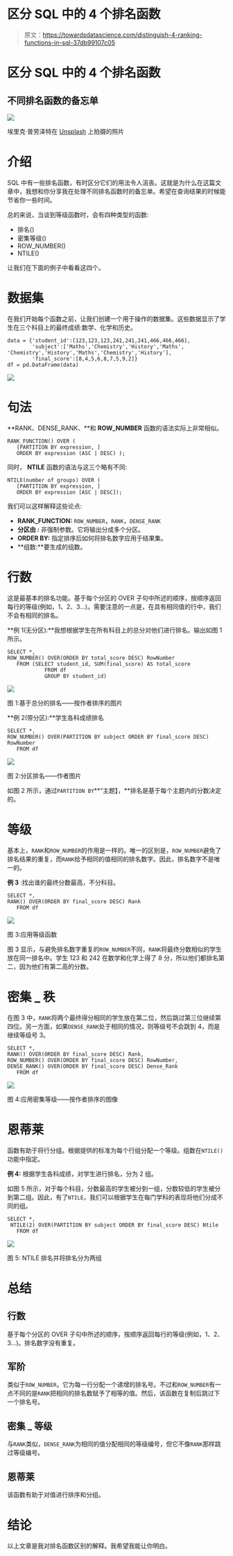 # 区分 SQL 中的 4 个排名函数

> 原文：<https://towardsdatascience.com/distinguish-4-ranking-functions-in-sql-37db99107c05>

# 区分 SQL 中的 4 个排名函数

## 不同排名函数的备忘单

![](img/4feb24ce90ace4b6f96371f0161eaf7d.png)

埃里克·普劳泽特在 [Unsplash](https://unsplash.com?utm_source=medium&utm_medium=referral) 上拍摄的照片

# 介绍

SQL 中有一些排名函数，有时区分它们的用法令人沮丧。这就是为什么在这篇文章中，我想和你分享我在处理不同排名函数时的备忘单。希望在查询结果的时候能节省你一些时间。

总的来说，当谈到等级函数时，会有四种类型的函数:

*   排名()
*   密集等级()
*   ROW_NUMBER()
*   NTILE()

让我们在下面的例子中看看这四个。

# 数据集

在我们开始每个函数之前，让我们创建一个用于操作的数据集。这些数据显示了学生在三个科目上的最终成绩:数学、化学和历史。

```
data = {'student_id':[123,123,123,241,241,241,466,466,466],
        'subject':['Maths','Chemistry','History','Maths', 'Chemistry','History','Maths','Chemistry','History'],
        'final_score':[8,4,5,6,8,7,5,9,2]}
df = pd.DataFrame(data)
```

![](img/7aab2cf1f44ae9202058314cce5a7b51.png)

# 句法

**RANK、DENSE_RANK、**和 **ROW_NUMBER** 函数的语法实际上非常相似。

```
RANK_FUNCTION() OVER (
   [PARTITION BY expression, ]
   ORDER BY expression (ASC | DESC) );
```

同时， **NTILE** 函数的语法与这三个略有不同:

```
NTILE(number of groups) OVER (
   [PARTITION BY expression, ] 
   ORDER BY expression [ASC | DESC]); 
```

我们可以这样解释这些论点:

*   **RANK_FUNCTION:** `ROW_NUMBER`，`RANK`，`DENSE_RANK`
*   **分区由 *:*** 非强制参数。它将输出分成多个分区。
*   **ORDER BY:** 指定排序后如何将排名数字应用于结果集。
*   **组数:**要生成的组数。

# 行数

这是最基本的排名功能。基于每个分区的 OVER 子句中所述的顺序，按顺序返回每行的等级(例如，1、2、3…)。需要注意的一点是，在具有相同值的行中，我们不会有相同的排名。

**例 1(无分区):**我想根据学生在所有科目上的总分对他们进行排名。输出如图 1 所示。

```
SELECT *, 
ROW_NUMBER() OVER(ORDER BY total_score DESC) RowNumber
   FROM (SELECT student_id, SUM(final_score) AS total_score
            FROM df 
            GROUP BY student_id)
```

![](img/a705da03b43893968d87aac17c19027a.png)

图 1:基于总分的排名——按作者排序的图片

**例 2(带分区):**学生各科成绩排名

```
SELECT *, 
ROW_NUMBER() OVER(PARTITION BY subject ORDER BY final_score DESC) RowNumber
   FROM df
```

![](img/27e897bfaa7fec338591d58f00e04c44.png)

图 2:分区排名——作者图片

如图 2 所示，通过`PARTITION BY`**“主题】，**排名是基于每个主题内的分数决定的。

# 等级

基本上，`RANK`和`ROW_NUMBER`的作用是一样的。唯一的区别是，`ROW_NUMBER`避免了排名结果的重复，而`RANK`给予相同的值相同的排名数字。因此，排名数字不是唯一的。

**例 3** :找出谁的最终分数最高，不分科目。

```
SELECT *, 
RANK() OVER(ORDER BY final_score DESC) Rank
   FROM df
```

![](img/3a07bfeba66874678d9a372df52df055.png)

图 3:应用等级函数

图 3 显示，与避免排名数字重复的`ROW_NUMBER`不同，`RANK`将最终分数相似的学生放在同一排名中。学生 123 和 242 在数学和化学上得了 8 分，所以他们都排名第二，因为他们有第二高的分数。

# 密集 _ 秩

在图 3 中，`RANK`将两个最终得分相同的学生放在第二位，然后跳过第三位继续第四位。另一方面，如果`DENSE_RANK`处于相同的情况，则等级号不会跳到 4，而是继续等级号 3。

```
SELECT *, 
RANK() OVER(ORDER BY final_score DESC) Rank, 
ROW_NUMBER() OVER(ORDER BY final_score DESC) RowNumber, 
DENSE_RANK() OVER(ORDER BY final_score DESC) Dense_Rank 
   FROM df
```

![](img/cfafc71119aae148e9d065c0b4cd74ae.png)

图 4:应用密集等级——按作者排序的图像

# 恩蒂莱

函数有助于将行分组。根据提供的标准为每个行组分配一个等级。组数在`NTILE()`功能中指定。

**例 4:** 根据学生各科成绩，对学生进行排名，分为 2 组。

如图 5 所示，对于每个科目，分数最高的学生被分到一组，分数较低的学生被分到第二组。因此，有了`NTILE`，我们可以根据学生在每门学科的表现将他们分成不同的组。

```
SELECT *, 
 NTILE(2) OVER(PARTITION BY subject ORDER BY final_score DESC) Ntile 
   FROM df
```

![](img/3a9ad5d4f294b91c3ee26b4af3972a3b.png)

图 5: NTILE 排名并将排名分为两组

# 总结

## 行数

基于每个分区的 OVER 子句中所述的顺序，按顺序返回每行的等级(例如，1、2、3…)。排名数字没有重复。

## 军阶

类似于`ROW_NUMBER`，它为每一行分配一个递增的排名号。不过和`ROW_NUMBER`有一点不同的是`RANK`把相同的排名数赋予了相等的值。然后，该函数在复制后跳过下一个排名号。

## **密集 _ 等级**

与`RANK`类似，`DENSE_RANK`为相同的值分配相同的等级编号，但它不像`RANK`那样跳过等级编号。

## 恩蒂莱

该函数有助于对值进行排序和分组。

# 结论

以上文章是我对排名函数区别的解释。我希望我能让你明白。